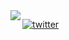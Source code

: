 <img align="left" src="https://i.ibb.co/njyM8Gs/pikachu-portable-network-graphics-pixel-art-squirtle-png-favpng-1-GDZFg-Xk-SRwue-DU7a1-WEGGG8r.png">

[![twitter](https://i.ibb.co/njyM8Gs/pikachu-portable-network-graphics-pixel-art-squirtle-png-favpng-1-GDZFg-Xk-SRwue-DU7a1-WEGGG8r.png)](https://twitter.com/itsclimpy)  
